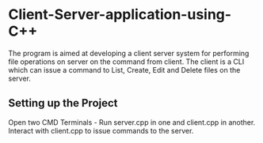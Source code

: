 # Client-Server-application-using-C++
<p>The program is aimed at developing a client server system for performing file operations on server on the command from client. The client is a CLI which can issue a command to List, Create, Edit and Delete files on the server.</p>

## Setting up the Project
Open two CMD Terminals - Run server.cpp in one and client.cpp in another. Interact with client.cpp to issue commands to the server.
